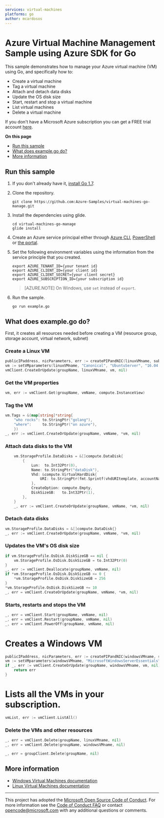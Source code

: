 ```yaml
---
services: virtual-machines
platforms: go
author: mcardosos
---
```


# Azure Virtual Machine Management Sample using Azure SDK for Go

This sample demonstrates how to manage your Azure virtual machine (VM) using Go, and specifically how to:

- Create a virtual machine
- Tag a virtual machine
- Attach and detach data disks
- Update the OS disk size
- Start, restart and stop a virtual machine
- List virtual machines
- Delete a virtual machine

If you don't have a Microsoft Azure subscription you can get a FREE trial account [here](https://azure.microsoft.com/pricing/free-trial).

**On this page**

- [Run this sample](#run)
- [What does example.go do?](#sample)
- [More information](#info)

<a id="run"></a>

## Run this sample

1. If you don't already have it, [install Go 1.7](https://golang.org/dl/).

1. Clone the repository.

    ```
    git clone https://github.com:Azure-Samples/virtual-machines-go-manage.git
    ```

1. Install the dependencies using glide.

    ```
    cd virtual-machines-go-manage
    glide install
    ```

1. Create an Azure service principal either through
    [Azure CLI](https://azure.microsoft.com/documentation/articles/resource-group-authenticate-service-principal-cli/),
    [PowerShell](https://azure.microsoft.com/documentation/articles/resource-group-authenticate-service-principal/)
    or [the portal](https://azure.microsoft.com/documentation/articles/resource-group-create-service-principal-portal/).

1. Set the following environment variables using the information from the service principle that you created.

    ```
    export AZURE_TENANT_ID={your tenant id}
    export AZURE_CLIENT_ID={your client id}
    export AZURE_CLIENT_SECRET={your client secret}
    export AZURE_SUBSCRIPTION_ID={your subscription id}
    ```

    > [AZURE.NOTE] On Windows, use `set` instead of `export`.

1. Run the sample.

    ```
    go run example.go
    ```

<a id="sample"></a>

## What does example.go do?

First, it creates all resources needed before creating a VM (resource group, storage account, virtual network, subnet)

### Create a Linux VM

```go
publicIPaddress, nicParameters, err := createPIPandNIC(linuxVMname, subnetInfo)
vm := setVMparameters(linuxVMname, "Canonical", "UbuntuServer", "16.04.0-LTS", *nicParameters.ID)
vmClient.CreateOrUpdate(groupName, linuxVMname, vm, nil)
```

### Get the VM properties

```go
vm, err := vmClient.Get(groupName, vmName, compute.InstanceView)
```

### Tag the VM

```go
vm.Tags = &(map[string]*string{
	"who rocks": to.StringPtr("golang"),
	"where":     to.StringPtr("on azure"),
	})
_, err := vmClient.CreateOrUpdate(groupName, vmName, *vm, nil)
```

### Attach data disks to the VM

```go
	vm.StorageProfile.DataDisks = &[]compute.DataDisk{
		{
			Lun:  to.Int32Ptr(0),
			Name: to.StringPtr("dataDisk"),
			Vhd: &compute.VirtualHardDisk{
				URI: to.StringPtr(fmt.Sprintf(vhdURItemplate, accountName, fmt.Sprintf("dataDisks-%v", vmName))),
			},
			CreateOption: compute.Empty,
			DiskSizeGB:   to.Int32Ptr(1),
		},
	}
	_, err := vmClient.CreateOrUpdate(groupName, vmName, *vm, nil)
```

### Detach data disks

```go 
vm.StorageProfile.DataDisks = &[]compute.DataDisk{}
_, err := vmClient.CreateOrUpdate(groupName, vmName, *vm, nil)
```

### Updates the VM's OS disk size

```go
if vm.StorageProfile.OsDisk.DiskSizeGB == nil {
	vm.StorageProfile.OsDisk.DiskSizeGB = to.Int32Ptr(0)
}
_, err := vmClient.Deallocate(groupName, vmName, nil)
if *vm.StorageProfile.OsDisk.DiskSizeGB <= 0 {
	*vm.StorageProfile.OsDisk.DiskSizeGB = 256
}
*vm.StorageProfile.OsDisk.DiskSizeGB += 10
_, err = vmClient.CreateOrUpdate(groupName, vmName, *vm, nil)
```

### Starts, restarts and stops the VM

```go
_, err = vmClient.Start(groupName, vmName, nil)
_, err = vmClient.Restart(groupName, vmName, nil)
_, err = vmClient.PowerOff(groupName, vmName, nil)

```

# Creates a Windows VM

```go
publicIPaddress, nicParameters, err := createPIPandNIC(windowsVMname, subnetInfo)
vm := setVMparameters(windowsVMname, "MicrosoftWindowsServerEssentials", "WindowsServerEssentials", "WindowsServerEssentials", *nicParameters.ID)
if _, err := vmClient.CreateOrUpdate(groupName, windowsVMname, vm, nil); err != nil {
	return err
}
```

# Lists all the VMs in your subscription.

```go
vmList, err := vmClient.ListAll()
```

### Delete the VMs and other resources

```go
_, err = vmClient.Delete(groupName, linuxVMname, nil)
_, err = vmClient.Delete(groupName, windowsVMname, nil)

_, err = groupClient.Delete(groupName, nil)
```

<a id="info"></a>

## More information

- [Windows Virtual Machines documentation](https://azure.microsoft.com/documentation/services/virtual-machines/windows/)
- [Linux Virtual Machines documentation](https://azure.microsoft.com/documentation/services/virtual-machines/linux/)

***

This project has adopted the [Microsoft Open Source Code of Conduct](https://opensource.microsoft.com/codeofconduct/). For more information see the [Code of Conduct FAQ](https://opensource.microsoft.com/codeofconduct/faq/) or contact [opencode@microsoft.com](mailto:opencode@microsoft.com) with any additional questions or comments.